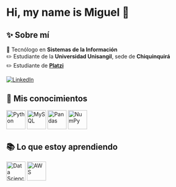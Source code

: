 # Hi, my name is Miguel 👋

## ✨ Sobre mí

📘 Tecnólogo en **Sistemas de la Información**  
✏️ Estudiante de la **Universidad Unisangil**, sede de **Chiquinquirá**  
✏️ Estudiante de **[Platzi](https://platzi.com/)**

[![LinkedIn](https://img.shields.io/badge/LinkedIn-blue?logo=linkedin&logoColor=white)](https://www.linkedin.com/in/miguel-sierra-4baa11331/)

## 🧠 Mis conocimientos

<img src="https://cdn.jsdelivr.net/gh/devicons/devicon/icons/python/python-original.svg" alt="Python" width="50" />
<img src="https://cdn.jsdelivr.net/gh/devicons/devicon/icons/mysql/mysql-original.svg" alt="MySQL" width="50" />
<img src="https://cdn.jsdelivr.net/gh/devicons/devicon/icons/pandas/pandas-original.svg" alt="Pandas" width="50" />
<img src="https://cdn.jsdelivr.net/gh/devicons/devicon/icons/numpy/numpy-original.svg" alt="NumPy" width="50" />

## 📚 Lo que estoy aprendiendo

<img src="https://upload.wikimedia.org/wikipedia/commons/thumb/1/1b/R_logo.svg/120px-R_logo.svg.png" alt="Data Science" width="50" />
<img src="https://cdn.jsdelivr.net/gh/devicons/devicon/icons/amazonwebservices/amazonwebservices-original.svg" alt="AWS" width="50" /
